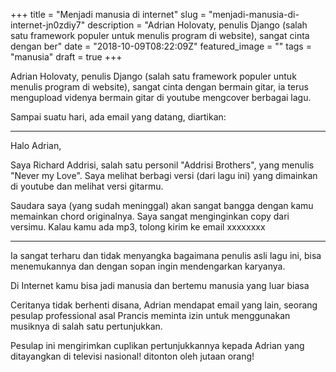 +++
title = "Menjadi manusia di internet"
slug = "menjadi-manusia-di-internet-jn0zdiy7"
description = "Adrian Holovaty, penulis Django (salah satu framework populer untuk menulis program di website), sangat cinta dengan ber"
date = "2018-10-09T08:22:09Z"
featured_image = ""
tags = "manusia"
draft = true
+++ 
 
Adrian Holovaty, penulis Django (salah satu framework populer untuk menulis program di website), sangat cinta dengan bermain gitar, ia terus mengupload videnya bermain gitar di youtube mengcover berbagai lagu.

Sampai suatu hari, ada email yang datang, diartikan:

----

Halo Adrian,

Saya Richard Addrisi, salah satu personil "Addrisi Brothers", yang menulis "Never my Love". Saya melihat berbagi versi (dari lagu ini) yang dimainkan di youtube dan melihat versi gitarmu.

Saudara saya (yang sudah meninggal) akan sangat bangga dengan kamu memainkan chord originalnya. Saya sangat menginginkan copy dari versimu. Kalau kamu ada mp3, tolong kirim ke email xxxxxxxx

----

Ia sangat terharu dan tidak menyangka bagaimana penulis asli lagu ini, bisa menemukannya dan dengan sopan ingin mendengarkan karyanya.

Di Internet kamu bisa jadi manusia dan bertemu manusia yang luar biasa

Ceritanya tidak berhenti disana, Adrian mendapat email yang lain,
seorang pesulap professional asal Prancis meminta izin untuk menggunakan musiknya di salah satu pertunjukkan.

Pesulap ini mengirimkan cuplikan pertunjukkannya kepada Adrian yang ditayangkan di televisi nasional! ditonton oleh jutaan orang!